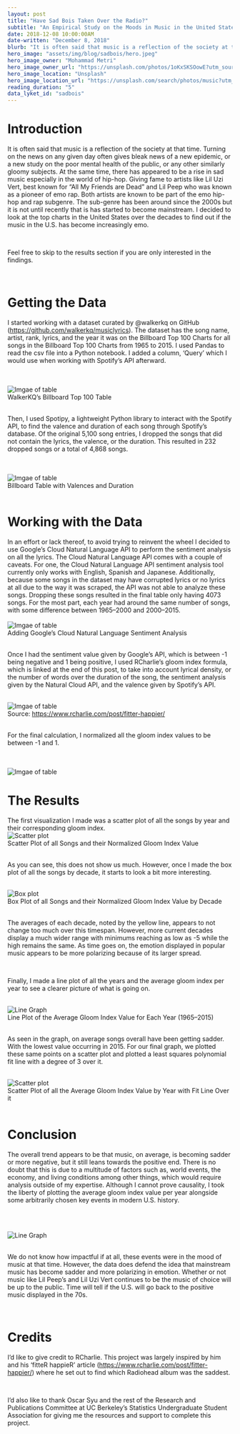 ```yaml
---
layout: post
title: "Have Sad Bois Taken Over the Radio?"
subtitle: "An Empirical Study on the Moods in Music in the United States"
date: 2018-12-08 10:00:00AM
date-written: "December 8, 2018"
blurb: "It is often said that music is a reflection of the society at that time. Turning on the news on any given day often gives bleak news of a new epidemic, or a new study on the poor mental health of the…"
hero_image: "assets/img/blog/sadbois/hero.jpeg"
hero_image_owner: "Mohammad Metri"
hero_image_owner_url: "https://unsplash.com/photos/1oKxSKSOowE?utm_source=unsplash&utm_medium=referral&utm_content=creditCopyText"
hero_image_location: "Unsplash"
hero_image_location_url: "https://unsplash.com/search/photos/music?utm_source=unsplash&utm_medium=referral&utm_content=creditCopyText"
reading_duration: "5"
data_lyket_id: "sadbois"
---
```

<h1 class="text-2xl pt-5 font-black">Introduction</h1>

It is often said that music is a reflection of the society at that time. Turning on the news on any given day often gives bleak news of a new epidemic, or a new study on the poor mental health of the public, or any other similarly gloomy subjects. At the same time, there has appeared to be a rise in sad music especially in the world of hip-hop. Giving fame to artists like Lil Uzi Vert, best known for “All My Friends are Dead” and Lil Peep who was known as a pioneer of emo rap. Both artists are known to be part of the emo hip-hop and rap subgenre. The sub-genre has been around since the 2000s but it is not until recently that is has started to become mainstream. I decided to look at the top charts in the United States over the decades to find out if the music in the U.S. has become increasingly emo.

<br>

Feel free to skip to the results section if you are only interested in the findings.

<br>

<h1 class="text-2xl pt-5 font-black">Getting the Data</h1>

I started working with a dataset curated by @walkerkq on GitHub (<a href="https://github.com/walkerkq/musiclyrics" target="_blank" class="underline">https://github.com/walkerkq/musiclyrics</a>). The dataset has the song name, artist, rank, lyrics, and the year it was on the Billboard Top 100 Charts for all songs in the Billboard Top 100 Charts from 1965 to 2015. I used Pandas to read the csv file into a Python notebook. I added a column, ‘Query’ which I would use when working with Spotify’s API afterward.

<br>

<script src="https://gist.github.com/SoyCarlos/8baedaa5465f1accce526554344ffb3f.js"></script> 

<br>

<div class="justify-center flex"><img src="/assets/img/blog/sadbois/table.png" alt="Imgae of table" class=""></div>
<div class="text-center">WalkerKQ’s Billboard Top 100 Table</div>

<br>

Then, I used Spotipy, a lightweight Python library to interact with the Spotify API, to find the valence and duration of each song through Spotify’s database. Of the original 5,100 song entries, I dropped the songs that did not contain the lyrics, the valence, or the duration. This resulted in 232 dropped songs or a total of 4,868 songs.

<br>

<script src="https://gist.github.com/SoyCarlos/1901dbfbca2df6e5b5d602935ff95b2e.js"></script>

<br>

<div class="justify-center flex"><img src="/assets/img/blog/sadbois/table2.png" alt="Imgae of table" class=""></div>
<div class="text-center">Billboard Table with Valences and Duration</div>

<br>

<h1 class="text-2xl pt-5 font-black">Working with the Data</h1>
In an effort or lack thereof, to avoid trying to reinvent the wheel I decided to use Google’s Cloud Natural Language API to perform the sentiment analysis on all the lyrics. The Cloud Natural Language API comes with a couple of caveats. For one, the Cloud Natural Language API sentiment analysis tool currently only works with English, Spanish and Japanese. Additionally, because some songs in the dataset may have corrupted lyrics or no lyrics at all due to the way it was scraped, the API was not able to analyze these songs. Dropping these songs resulted in the final table only having 4073 songs. For the most part, each year had around the same number of songs, with some difference between 1965–2000 and 2000–2015.

<br>

<script src="https://gist.github.com/SoyCarlos/de4037ec5fc74de902af8d9a1835970e.js"></script>

<br>

<div class="justify-center flex"><img src="/assets/img/blog/sadbois/table3.png" alt="Imgae of table" class=""></div>
<div class="text-center">Adding Google’s Cloud Natural Language Sentiment Analysis</div>

<br>

Once I had the sentiment value given by Google’s API, which is between -1 being negative and 1 being positive, I used RCharlie’s gloom index formula, which is linked at the end of this post, to take into account lyrical density, or the number of words over the duration of the song, the sentiment analysis given by the Natural Cloud API, and the valence given by Spotify’s API.

<br>

<div class="justify-center flex"><img src="/assets/img/blog/sadbois/gloom_index.png" alt="Imgae of table" class=""></div>
<div class="text-center">Source: <a href="https://www.rcharlie.com/post/fitter-happier/" target="_blank" class="underline">https://www.rcharlie.com/post/fitter-happier/</a></div>


<br>

For the final calculation, I normalized all the gloom index values to be between -1 and 1.

<br>

<script src="https://gist.github.com/SoyCarlos/b9de9f5beccf06228f28b52abfd06b48.js"></script>

<br>

<div class="justify-center flex"><img src="/assets/img/blog/sadbois/table4.png" alt="Imgae of table" class=""></div>

<h1 class="text-2xl pt-5 font-black">The Results</h1>
The first visualization I made was a scatter plot of all the songs by year and their corresponding gloom index.

<br>

<div class="justify-center flex"><img src="/assets/img/blog/sadbois/scatter_plot.png" alt="Scatter plot" class=""></div>
<div class="text-center">Scatter Plot of all Songs and their Normalized Gloom Index Value</div>

<br>

As you can see, this does not show us much. However, once I made the box plot of all the songs by decade, it starts to look a bit more interesting.

<br>

<div class="justify-center flex"><img src="/assets/img/blog/sadbois/box_plot.png" alt="Box plot" class=""></div>
<div class="text-center">Box Plot of all Songs and their Normalized Gloom Index Value by Decade</div>

<br>

The averages of each decade, noted by the yellow line, appears to not change too much over this timespan. However, more current decades display a much wider range with minimums reaching as low as -5 while the high remains the same. As time goes on, the emotion displayed in popular music appears to be more polarizing because of its larger spread.

<br>

Finally, I made a line plot of all the years and the average gloom index per year to see a clearer picture of what is going on.

<br>

<div class="justify-center flex"><img src="/assets/img/blog/sadbois/line_graph.png" alt="Line Graph" class=""></div>
<div class="text-center">Line Plot of the Average Gloom Index Value for Each Year (1965–2015)</div>

<br>

As seen in the graph, on average songs overall have been getting sadder. With the lowest value occurring in 2015. For our final graph, we plotted these same points on a scatter plot and plotted a least squares polynomial fit line with a degree of 3 over it.

<br>

<div class="justify-center flex"><img src="/assets/img/blog/sadbois/scatter_plot2.png" alt="Scatter plot" class=""></div>
<div class="text-center">Scatter Plot of all the Average Gloom Index Value by Year with Fit Line Over it</div>


<br>

<h1 class="text-2xl pt-5 font-black">Conclusion</h1>

The overall trend appears to be that music, on average, is becoming sadder or more negative, but it still leans towards the positive end. There is no doubt that this is due to a multitude of factors such as, world events, the economy, and living conditions among other things, which would require analysis outside of my expertise. Although I cannot prove causality, I took the liberty of plotting the average gloom index value per year alongside some arbitrarily chosen key events in modern U.S. history.

<br><br>

<div class="justify-center flex"><img src="/assets/img/blog/sadbois/line_graph2.png" alt="Line Graph" class=""></div>

<br>

We do not know how impactful if at all, these events were in the mood of music at that time. However, the data does defend the idea that mainstream music has become sadder and more polarizing in emotion. Whether or not music like Lil Peep’s and Lil Uzi Vert continues to be the music of choice will be up to the public. Time will tell if the U.S. will go back to the positive music displayed in the 70s.

<br>

<h1 class="text-2xl pt-5 font-black">Credits</h1>

I’d like to give credit to RCharlie. This project was largely inspired by him and his ‘fitteR happieR’ article (<a href="https://www.rcharlie.com/post/fitter-happier/" target="_blank" class="underline">https://www.rcharlie.com/post/fitter-happier/</a>) where he set out to find which Radiohead album was the saddest.

<br>

I’d also like to thank Oscar Syu and the rest of the Research and Publications Committee at UC Berkeley’s Statistics Undergraduate Student Association for giving me the resources and support to complete this project.